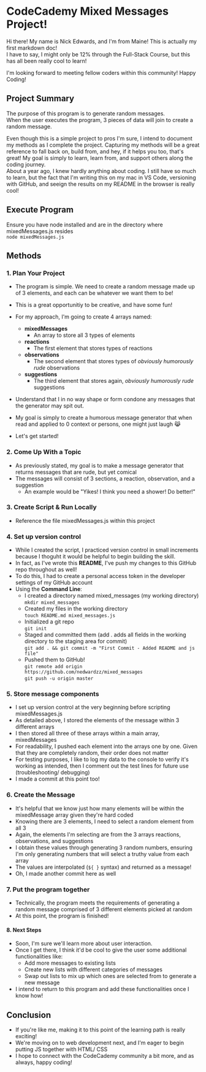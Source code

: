 # CodeCademy Mixed Messages Project!

Hi there! My name is Nick Edwards, and I'm from Maine!
This is actually my first markdown doc!<br>
I have to say, I might only be 12% through the Full-Stack Course, 
but this has all been really cool to learn!

I'm looking forward to meeting fellow coders within this community!
Happy Coding!

## Project Summary

The purpose of this program is to generate random messages.
<br>When the user executes the program, 3 pieces of data will join to create a random message.

Even though this is a simple project to pros I'm sure, I intend to document my methods as I complete the project.
Capturing my methods will be a great reference to fall back on, build from, and hey, if it helps you too, that's great!
My goal is simply to learn, learn from, and support others along the coding journey.
<br>About a year ago, I knew hardly anything about coding. I still have so much to learn, but the fact that I'm writing this on my mac in VS Code, versioning with GitHub, and seeign the results on my README in the browser is really cool!

## Execute Program

Ensure you have node installed and are in the directory where mixedMessages.js resides<br>
`node mixedMessages.js`


## Methods

### 1. Plan Your Project
- The program is simple. We need to create a random message made up of 3 elements, and each can be whatever we want them to be!
- This is a great opportunitiy to be creative, and have some fun!
- For my approach, I'm going to create 4 arrays named:
    - **mixedMessages**
        - An array to store all 3 types of elements
    - **reactions**
        - The first element that stores types of reactions
    - **observations**
        - The second element that stores types of _obviously humorously rude_ observations
    - **suggestions**
        - The third element that stores again, _obviously humorously rude_ suggestions

- Understand that I in no way shape or form condone any messages that the generator may spit out.
- My goal is simply to create a humorous message generator that when read and applied to 0 context or persons, one might just laugh :joy_cat:
- Let's get started!


### 2. Come Up With a Topic
- As previously stated, my goal is to make a message generator that returns messages that are rude, but yet comical
- The messages will consist of 3 sections, a reaction, observation, and a suggestion
    - An example would be "Yikes! I think you need a shower! Do better!"



### 3. Create Script & Run Locally
- Reference the file mixedMessages.js within this project


### 4. Set up version control
- While I created the script, I practiced version control in small increments because I thoguht it would be helpful to begin building the skill.
- In fact, as I've wrote this **README**, I've push my changes to this GitHub repo throughout as well!
- To do this, I had to create a personal access token in the developer settings of my GitHub account
- Using the **Command Line**:
    - I created a directory named mixed_messages (my working directory)<br> 
    `mkdir mixed_messages`
    - Created my files in the working directory<br>
    `touch README.md mixed_messages.js`
    - Initialized a git repo<br>
    `git init`
    - Staged and committed them (add . adds all fields in the working directory to the staging area for commit)<br>
    `git add . && git commit -m "First Commit - Added README and js file"`
    - Pushed them to GitHub!<br>
    `git remote add origin https://github.com/nedwardzz/mixed_messages`<br>
    `git push -u origin master`


### 5. Store message components
- I set up version control at the very beginning before scripting mixedMessages.js
- As detailed above, I stored the elements of the message within 3 different arrays
- I then stored all three of these arrays within a main array, mixedMessages
- For readability, I pushed each element into the arrays one by one. Given that they are completely random, their order does not matter
- For testing purposes, I like to log my data to the console to verify it's working as intended, then I comment out the test lines for future use (troubleshooting/ debugging)
- I made a commit at this point too! 


### 6. Create the Message
- It's helpful that we know just how many elements will be within the mixedMessage array given they're hard coded
- Knowing there are 3 elements, I need to select a random element from all 3
- Again, the elements I'm selecting are from the 3 arrays reactions, observations, and suggestions
- I obtain these values through generating 3 random numbers, ensuring I'm only generating numbers that will select a truthy value from each array
- The values are interpolated (`${ }` syntax) and returned as a message!
- Oh, I made another commit here as well


### 7. Put the program together
- Technically, the program meets the requirements of generating a random message comprised of 3 different elements picked at random
- At this point, the program is finished!


#### 8. Next Steps
- Soon, I'm sure we'll learn more about user interaction. 
- Once I get there, I think it'd be cool to give the user some additional functionalities like: 
    - Add more messages to existing lists
    - Create new lists with different categories of messages
    - Swap out lists to mix up which ones are selected from to generate a new message
- I intend to return to this program and add these functionalities once I know how!



## Conclusion
- If you're like me, making it to this point of the learning path is really exciting!
- We're moving on to web development next, and I'm eager to begin putting JS together with HTML/ CSS
- I hope to connect with the CodeCademy community a bit more, and as always, happy coding!
